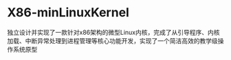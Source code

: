 # X86-minLinuxKernel
独立设计并实现了一款针对x86架构的微型Linux内核，完成了从引导程序、内核加载、中断异常处理到进程管理等核心功能开发，实现了一个简洁高效的教学级操作系统原型
